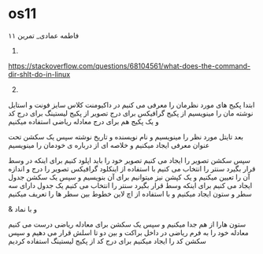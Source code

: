# os11

فاطمه عمادی_ تمرین ۱۱

1)

https://stackoverflow.com/questions/68104561/what-does-the-command-dir-shlt-do-in-linux

2)

ابتدا پکیج های مورد نظرمان را معرفی می کنیم 
در داکیومنت کلاس سایز فونت و استایل نوشته مان را مینویسیم 
از پکیج گرافیکس برای درج تصویر از پکیج لیستینگ برای درج کد و
یک پکیج هم برای درج معادله ریاضی استفاده میکنیم

بعد تایتل مورد نظر را مینویسیم  و نام نویسنده و  تاریخ نوشته
سپس یک سکشن تحت عنوان معرفی ایجاد میکنیم و خلاصه ای از درباره ی 
خودمان را مینویسیم

سپس سکشن تصویر را ایجاد می کنیم
تصویر خود را باید اپلود کنیم 
برای اینکه در وسط  قرار بگیرد سنتر را انتخاب می کنیم
با استفاده از اینکلود گرافیکس تصویر را درج و اندازه آن را تعیین میکنیم
و یک کپشن نیز میتوانیم برای آن بنویسیم
و سپس یک سکشن جدول ایجاد می کنیم
برای اینکه وسط قرار بگیرد سنتر را انتخاب می کنیم
یک جدول دارای سه سطر و ستون ایجاد میکنیم 
و با استفاده از اچ لاین خطوط بین سطر ها را تعریف میکنیم

 & و با نماد 

ستون هارا از هم جدا میکنیم 
و سپس یک سکشن برای معادله ریاضی درست می کنیم 
معادله خود را به فرم ریاضی در داخل براکت و بین دو تا اسلش قرار می دهیم
و سپس سکشن کد را ایجاد میکنیم
برای درج کد از پکیج لیستینگ استفاده کردیم
